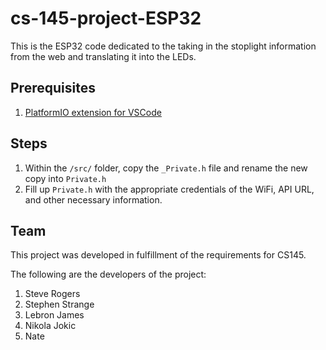# cs-145-project-ESP32
This is the ESP32 code dedicated to the taking in the stoplight information from the web and translating it into the LEDs.

## Prerequisites
1. [PlatformIO extension for VSCode](https://platformio.org/install/ide?install=vscode)

## Steps
1. Within the `/src/` folder, copy the `_Private.h` file and rename the new copy into `Private.h`
2. Fill up `Private.h` with the appropriate credentials of the WiFi, API URL, and other necessary information.

## Team
This project was developed in fulfillment of the requirements for CS145.

The following are the developers of the project:
1. Steve Rogers
2. Stephen Strange
3. Lebron James
4. Nikola Jokic
5. Nate
